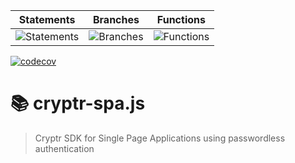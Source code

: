 | Statements                                                            | Branches                                                            | Functions                                                            |
| --------------------------------------------------------------------- | ------------------------------------------------------------------- | -------------------------------------------------------------------- |
| ![Statements](https://img.shields.io/badge/Coverage-71.57%25-red.svg) | ![Branches](https://img.shields.io/badge/Coverage-49.45%25-red.svg) | ![Functions](https://img.shields.io/badge/Coverage-72.73%25-red.svg) |

[![codecov](https://codecov.io/gh/cryptr-auth/cryptr-spa-js/branch/master/graph/badge.svg?token=F21AODGJM4)](https://codecov.io/gh/cryptr-auth/cryptr-spa-js)

# 📚 cryptr-spa.js

> Cryptr SDK for Single Page Applications using passwordless authentication
